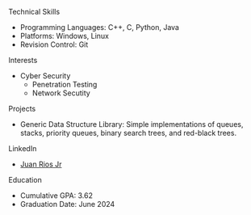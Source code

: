 Technical Skills
- Programming Languages: C++, C, Python, Java
- Platforms: Windows, Linux
- Revision Control: Git

Interests
- Cyber Security
  - Penetration Testing
  - Network Secutity

Projects
- Generic Data Structure Library: Simple implementations of queues, stacks, priority queues, binary search trees, and red-black trees.

LinkedIn
- [Juan Rios Jr](https://www.linkedin.com/in/juan-rios-jr-61b8a6208/)

Education
- Cumulative GPA: 3.62
- Graduation Date: June 2024
